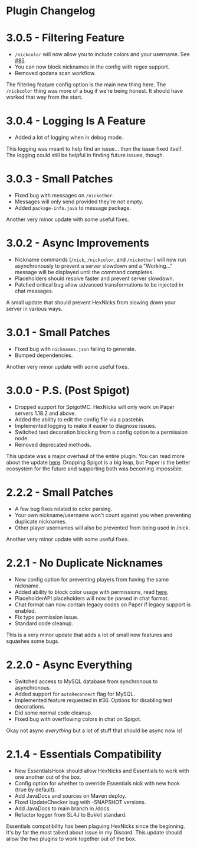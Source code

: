 # Plugin Changelog

# 3.0.5 - Filtering Feature

- `/nickcolor` will now allow you to include colors and your username. See [#85](https://github.com/MajekDev/HexNicks/issues/85).
- You can now block nicknames in the config with regex support.
- Removed qodana scan workflow.

The filtering feature config option is the main new thing here. The `/nickcolor` thing was more of a bug if we're being honest. It should have worked that way from the start.

# 3.0.4 - Logging Is A Feature

- Added a lot of logging when in debug mode.

This logging was meant to help find an issue... then the issue fixed itself. The logging could still be helpful in finding future issues, though.

# 3.0.3 - Small Patches

- Fixed bug with messages on `/nickother`.
- Messages will only send provided they're not empty.
- Added `package-info.java` to message package.

Another very minor update with some useful fixes.

# 3.0.2 - Async Improvements

- Nickname commands (`/nick`, `/nickcolor`, and `/nickother`) will now run asynchronously to prevent a server slowdown and a "Working..." message will be displayed until the command completes.
- Placeholders should resolve faster and prevent server slowdown.
- Patched critical bug allow advanced transformations to be injected in chat messages.

A small update that should prevent HexNicks from slowing down your server in various ways.

# 3.0.1 - Small Patches

- Fixed bug with `nicknames.json` failing to generate.
- Bumped dependencies.

Another very minor update with some useful fixes.

# 3.0.0 - P.S. (Post Spigot)

- Dropped support for SpigotMC. HexNicks will only work on Paper servers 1.18.2 and above.
- Added the ability to edit the config file via a pastebin.
- Implemented logging to make it easier to diagnose issues.
- Switched text decoration blocking from a config option to a permission node.
- Removed deprecated methods.

This update was a major overhaul of the entire plugin. You can read more about the update [here](https://hexnicks.majek.dev/v3). Dropping Spigot is a big leap, but Paper is the better ecosystem for the future and supporting both was becoming impossible.

# 2.2.2 - Small Patches

- A few bug fixes related to color parsing.
- Your own nickname/username won't count against you when preventing duplicate nicknames.
- Other player usernames will also be prevented from being used in /nick.

Another very minor update with some useful fixes.

# 2.2.1 - No Duplicate Nicknames

- New config option for preventing players from having the same nickname.
- Added ability to block color usage with permissions, read [here](https://github.com/MajekDev/HexNicks/wiki/Permissions#blocking-certain-color-usage).
- PlaceholderAPI placeholders will now be parsed in chat format.
- Chat format can now contain legacy codes on Paper if legacy support is enabled.
- Fix typo permission issue.
- Standard code cleanup.

This is a very minor update that adds a lot of small new features and squashes some bugs.

# 2.2.0 - Async Everything

- Switched access to MySQL database from synchronous to asynchronous.
- Added support for `autoReconnect` flag for MySQL.
- Implemented feature requested in #36. Options for disabling text decorations.
- Did some normal code cleanup.
- Fixed bug with overflowing colors in chat on Spigot.

Okay not async *everything* but a lot of stuff that should be async now is!

# 2.1.4 - Essentials Compatibility

- New EssentialsHook should allow HexNicks and Essentials to work with one another out of the box.
- Config option for whether to override Essentials nick with new hook (true by default).
- Add JavaDocs and sources on Maven deploy.
- Fixed UpdateChecker bug with -SNAPSHOT versions.
- Add JavaDocs to main branch in /docs.
- Refactor logger from SL4J to Bukkit standard.

Essentials compatibility has been plaguing HexNicks since the beginning. It's by far the most talked about issue in 
my Discord. This update should allow the two plugins to work together out of the box.
